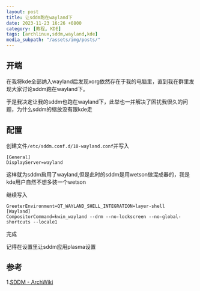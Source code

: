 ```yaml
---
layout: post
title: 让sddm跑在wayland下
date: 2023-11-23 16:26 +0800
category: [教程, KDE]
tags: [archlinux,sddm,wayland,kde]
media_subpath: "/assets/img/posts/"
---
```


## 开端

在我将kde全部纳入wayland后发现xorg依然存在于我的电脑里，直到我在群里发现大家讨论sddm跑在wayland下。

于是我决定让我的sddm也跑在wayland下，此举也一并解决了困扰我很久的问题，为什么sddm的缩放没有跟kde走

## 配置

创建文件`/etc/sddm.conf.d/10-wayland.conf`并写入

```text
[General]
DisplayServer=wayland
```

这样就为sddm启用了wayland,但是此时的sddm是用wetson做混成器的，我是kde用户自然不想多装一个wetson

继续写入

```text
GreeterEnvironment=QT_WAYLAND_SHELL_INTEGRATION=layer-shell
[Wayland]
CompositorCommand=kwin_wayland --drm --no-lockscreen --no-global-shortcuts --locale1
```

完成

记得在设置里让sddm应用plasma设置

## 参考

1.[SDDM - ArchWiki](https://wiki.archlinux.org/title/SDDM#KDE_/_KWin)
